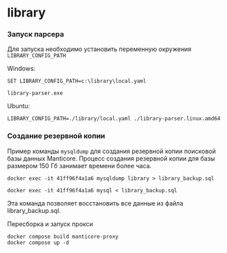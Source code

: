 # library

### Запуск парсера
Для запуска необходимо установить переменную окружения
`LIBRARY_CONFIG_PATH`

Windows:
```shell
SET LIBRARY_CONFIG_PATH=c:\library\local.yaml
```

```shell
library-parser.exe
```

Ubuntu:
```shell
LIBRARY_CONFIG_PATH=./library/local.yaml ./library-parser.linux.amd64
```

### Создание резервной копии

Пример команды `mysqldump` для создания резервной копии поисковой базы данных Manticore. Процесс создания резервной копии для базы размером 150 Гб занимает времени более часа. 
```shell
docker exec -it 41ff96f4a1a6 mysqldump library > library_backup.sql
```

```shell
docker exec -it 41ff96f4a1a6 mysql < library_backup.sql
```
Эта команда позволяет восстановить все данные из файла library_backup.sql.

Пересборка и запуск прокси
```
docker compose build manticore-proxy
docker compose up -d
```